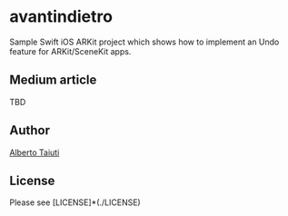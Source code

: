 # avantindietro

Sample Swift iOS ARKit project which shows how to implement an Undo feature for
ARKit/SceneKit apps.

## Medium article

TBD

## Author

[Alberto Taiuti](https://albertotaiuti.com)

## License

Please see [LICENSE]*(./LICENSE)
